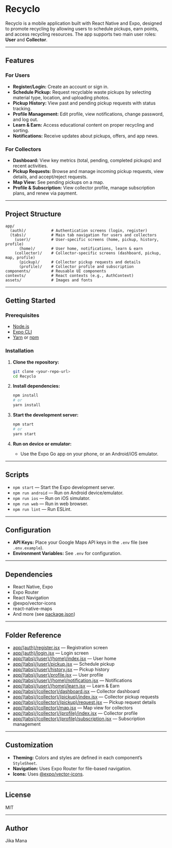 # Recyclo

Recyclo is a mobile application built with React Native and Expo, designed to promote recycling by allowing users to schedule pickups, earn points, and access recycling resources. The app supports two main user roles: **User** and **Collector**.

---

## Features

### For Users

- **Register/Login:** Create an account or sign in.
- **Schedule Pickup:** Request recyclable waste pickups by selecting material type, location, and uploading photos.
- **Pickup History:** View past and pending pickup requests with status tracking.
- **Profile Management:** Edit profile, view notifications, change password, and log out.
- **Learn & Earn:** Access educational content on proper recycling and sorting.
- **Notifications:** Receive updates about pickups, offers, and app news.

### For Collectors

- **Dashboard:** View key metrics (total, pending, completed pickups) and recent activities.
- **Pickup Requests:** Browse and manage incoming pickup requests, view details, and accept/reject requests.
- **Map View:** See pending pickups on a map.
- **Profile & Subscription:** View collector profile, manage subscription plans, and renew via payment.

---

## Project Structure

```
app/
  (auth)/           # Authentication screens (login, register)
  (tabs)/           # Main tab navigation for users and collectors
    (user)/         # User-specific screens (home, pickup, history, profile)
      (home)/       # User home, notifications, learn & earn
    (collector)/    # Collector-specific screens (dashboard, pickup, map, profile)
      (pickup)/     # Collector pickup requests and details
      (profile)/    # Collector profile and subscription
components/         # Reusable UI components
contexts/           # React contexts (e.g., AuthContext)
assets/             # Images and fonts
```

---

## Getting Started

### Prerequisites

- [Node.js](https://nodejs.org/)
- [Expo CLI](https://docs.expo.dev/get-started/installation/)
- [Yarn](https://classic.yarnpkg.com/) or [npm](https://www.npmjs.com/)

### Installation

1. **Clone the repository:**

   ```sh
   git clone <your-repo-url>
   cd Recyclo
   ```

2. **Install dependencies:**

   ```sh
   npm install
   # or
   yarn install
   ```

3. **Start the development server:**

   ```sh
   npm start
   # or
   yarn start
   ```

4. **Run on device or emulator:**
   - Use the Expo Go app on your phone, or an Android/iOS emulator.

---

## Scripts

- `npm start` — Start the Expo development server.
- `npm run android` — Run on Android device/emulator.
- `npm run ios` — Run on iOS simulator.
- `npm run web` — Run in web browser.
- `npm run lint` — Run ESLint.

---

## Configuration

- **API Keys:** Place your Google Maps API keys in the `.env` file (see `.env.example`).
- **Environment Variables:** See `.env` for configuration.

---

## Dependencies

- React Native, Expo
- Expo Router
- React Navigation
- @expo/vector-icons
- react-native-maps
- And more (see [package.json](package.json))

---

## Folder Reference

- [app/(auth)/register.jsx](<app/(auth)/register.jsx>) — Registration screen
- [app/(auth)/login.jsx](<app/(auth)/login.jsx>) — Login screen
- [app/(tabs)/(user)/(home)/index.jsx](<app/(tabs)/(user)/(home)/index.jsx>) — User home
- [app/(tabs)/(user)/pickup.jsx](<app/(tabs)/(user)/pickup.jsx>) — Schedule pickup
- [app/(tabs)/(user)/history.jsx](<app/(tabs)/(user)/history.jsx>) — Pickup history
- [app/(tabs)/(user)/profile.jsx](<app/(tabs)/(user)/profile.jsx>) — User profile
- [app/(tabs)/(user)/(home)/notification.jsx](<app/(tabs)/(user)/(home)/notification.jsx>) — Notifications
- [app/(tabs)/(user)/(home)/learn.jsx](<app/(tabs)/(user)/(home)/learn.jsx>) — Learn & Earn
- [app/(tabs)/(collector)/dashboard.jsx](<app/(tabs)/(collector)/dashboard.jsx>) — Collector dashboard
- [app/(tabs)/(collector)/(pickup)/index.jsx](<app/(tabs)/(collector)/(pickup)/index.jsx>) — Collector pickup requests
- [app/(tabs)/(collector)/(pickup)/request.jsx](<app/(tabs)/(collector)/(pickup)/request.jsx>) — Pickup request details
- [app/(tabs)/(collector)/map.jsx](<app/(tabs)/(collector)/map.jsx>) — Map view for collectors
- [app/(tabs)/(collector)/(profile)/index.jsx](<app/(tabs)/(collector)/(profile)/index.jsx>) — Collector profile
- [app/(tabs)/(collector)/(profile)/subscription.jsx](<app/(tabs)/(collector)/(profile)/subscription.jsx>) — Subscription management

---

## Customization

- **Theming:** Colors and styles are defined in each component’s `StyleSheet`.
- **Navigation:** Uses Expo Router for file-based navigation.
- **Icons:** Uses [@expo/vector-icons](https://docs.expo.dev/guides/icons/).

---

## License

MIT

---

## Author

Jika Mana
